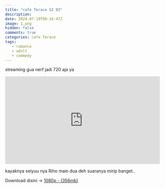 ```yaml
---
title: "cafe Terace S2 03"
description: 
date: 2024-07-19T09:16:47Z
image: 1.png
hidden: false
comments: true
categories: cafe Terace
tags: 
   - romance
   - adult
   - commedy
---
```


streaming gua nerf jadi 720 aja ya
<div style="position: relative; padding-top: 56.25%; /* 16:9 aspect ratio */">
    <iframe src="https://drive.google.com/file/d/1gEZrz1VDpLa90Vq-OFL6KuiFNMdBoeeU/preview" style="position: absolute; top: 0; left: 0; width: 100%; height: 100%;" allow="autoplay" frameborder="0" allowfullscreen></iframe>
</div>

kayaknya seiyuu nya Riho main dua deh suaranya mirip banget..

Download disini -> [1080p - (356mb)](https://drive.google.com/file/d/1MHM0mqxGV5eDnrluru4wOcv4ZKQLrL1c/view?usp=sharing)
